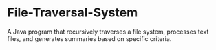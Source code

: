 # File-Traversal-System
 A Java program that recursively traverses a file system, processes text files, and generates summaries based on specific criteria.
